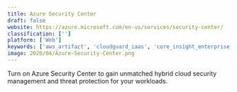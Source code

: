 ```yaml
---
title: Azure Security Center
draft: false 
website: https://azure.microsoft.com/en-us/services/security-center/
classification: ['']
platform: ['Web']
keywords: ['aws_artifact', 'cloudguard_iaas', 'core_insight_enterprise', 'cyberoam_utm', 'google_cloud_platform_security_overview', 'mcafee_cloud_workload_security', 'netwrix_auditor', 'nutanix_beam', 'qualys', 'smart_ups', 'symantec_cloud_workload_protection', 'symantec_control_compliance_suite', 'symantec_management_center_and_reporting', 'symantec_risk_insight', 'tenable.io', 'trend_micro_deep_security', 'tripwire_enterprise', 'turbot', 'verizon_secure_cloud_interconnect']
image: 2020/04/Azure-Security-Center.png
---
```

Turn on Azure Security Center to gain unmatched hybrid cloud security management and threat protection for your workloads.